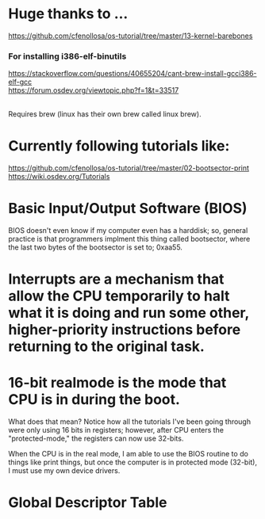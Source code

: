 # Huge thanks to ...
https://github.com/cfenollosa/os-tutorial/tree/master/13-kernel-barebones

### For installing i386-elf-binutils <br/>

https://stackoverflow.com/questions/40655204/cant-brew-install-gcci386-elf-gcc <br/>
https://forum.osdev.org/viewtopic.php?f=1&t=33517 <br/><br/>

Requires brew (linux has their own brew called linux brew).

# Currently following tutorials like:
https://github.com/cfenollosa/os-tutorial/tree/master/02-bootsector-print
https://wiki.osdev.org/Tutorials


# Basic Input/Output Software (BIOS)
BIOS doesn't even know if my computer even has a harddisk; so,
general practice is that programmers implment this thing called bootsector,
where the last two bytes of the bootsector is set to; 0xaa55.

# Interrupts are a mechanism that allow the CPU temporarily to halt what it is doing and run some other, higher-priority instructions before returning to the original task.

# 16-bit realmode is the mode that CPU is in during the boot. 
What does that mean? Notice how all the tutorials I've been going through
were only using 16 bits in registers; however, after CPU
enters the "protected-mode," the registers can now use 32-bits.

When the CPU is in the real mode, I am able to use the BIOS routine to do things like print things, but
once the computer is in protected mode (32-bit), I must use my own device drivers.

# Global Descriptor Table
